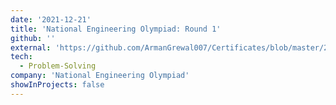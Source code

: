 ```yaml
---
date: '2021-12-21'
title: 'National Engineering Olympiad: Round 1'
github: ''
external: 'https://github.com/ArmanGrewal007/Certificates/blob/master/2021_12_21_NEO_round1.pdf'
tech:
  - Problem-Solving
company: 'National Engineering Olympiad'
showInProjects: false
---
```



